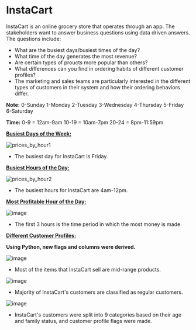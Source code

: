 # InstaCart

InstaCart is an online grocery store that operates through an app. The stakeholders want to answer business questions using data driven answers. The questions include:
- What are the busiest days/busiest times of the day?
- What time of the day generates the most revenue?
- Are certain types of proucts more popular than others?
- What differences can you find in ordering habits of different customer profiles?
- The marketing and sales teams are particularly interested in the different types of
customers in their system and how their ordering behaviors differ.

**Note:**
0-Sunday
1-Monday
2-Tuesday
3-Wednesday
4-Thursday
5-Friday
6-Saturday

**Time:**
0-9 = 12am-9am
10-19 = 10am-7pm
20-24 = 8pm-11:59pm

**<ins>Busiest Days of the Week:<ins/>**
  
  ![prices_by_hour1](https://user-images.githubusercontent.com/93872864/142748521-2483974c-8dfd-407a-8f27-be5ab4f20574.jpeg)
  
  - The busiest day for InstaCart is Friday.
  
  **<ins>Busiest Hours of the Day:<ins/>**
  
  ![prices_by_hour2](https://user-images.githubusercontent.com/93872864/142748627-df3b59a9-8b69-43d8-9ec4-fac28d605501.jpeg)

  - The busiest hours for InstaCart are 4am-12pm.
  
  **<ins>Most Profitable Hour of the Day:<ins/>**
  
  ![image](https://user-images.githubusercontent.com/93872864/142772526-51be69e5-1c2e-4a2b-a648-3427853d0edc.png)
  
  - The first 3 hours is the time period in which the most money is made.

**<ins>Different Customer Profiles:<ins/>**
  
  **Using Python, new flags and columns were derived.**
  
  
  
  ![image](https://user-images.githubusercontent.com/93872864/142773211-9379b0bc-eafb-47e0-b374-62074f401cbd.png)

  - Most of the items that InstaCart sell are mid-range products.
  
  
  
  
  ![image](https://user-images.githubusercontent.com/93872864/142773255-a34c5349-5d98-4580-abe8-effc1ce5076f.png)

  - Majority of InstaCart's customers are classified as regular customers.
  
  
  
  
  ![image](https://user-images.githubusercontent.com/93872864/142773281-0d4d9709-4a66-48ee-aa3a-e8d4f2671cae.png)

  - InstaCart's customers were split into 9 categories based on their age and family status, and customer profile flags were made. 


  
  

  

